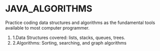 # JAVA_ALGORITHMS

Practice coding data structures and algorithms as the fundamental tools available to most computer programmer.
<ol>
<li>1.Data Structures covered: lists, stacks, queues, trees. </li> 
<li> 2.Algorithms: Sorting, searching, and graph algorithms </li>
</ol>



